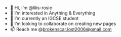- 👋 Hi, I’m @lilis-rosie
- 👀 I’m interested in Anything & Everything
- 🌱 I’m currently an IGCSE student
- 💞️ I’m looking to collaborate on creating new pages
- 📫 Reach me @brokenscar.lost2006@gmail.com

<!---
lilis-rosie/lilis-rosie is a ✨ special ✨ repository because its `README.md` (this file) appears on your GitHub profile.
You can click the Preview link to take a look at your changes.
--->
